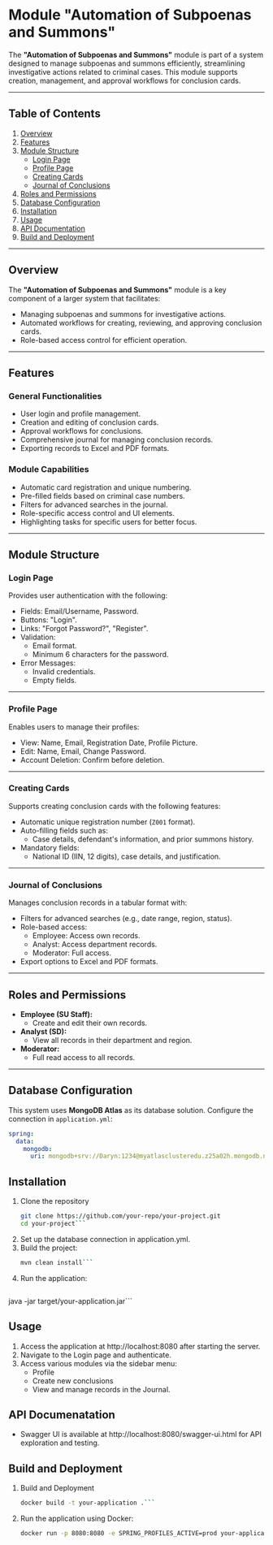 # Module "Automation of Subpoenas and Summons"

The **"Automation of Subpoenas and Summons"** module is part of a system designed to manage subpoenas and summons efficiently, streamlining investigative actions related to criminal cases. This module supports creation, management, and approval workflows for conclusion cards.

---

## Table of Contents
1. [Overview](#overview)
2. [Features](#features)
3. [Module Structure](#module-structure)
   - [Login Page](#login-page)
   - [Profile Page](#profile-page)
   - [Creating Cards](#creating-cards)
   - [Journal of Conclusions](#journal-of-conclusions)
4. [Roles and Permissions](#roles-and-permissions)
5. [Database Configuration](#database-configuration)
6. [Installation](#installation)
7. [Usage](#usage)
8. [API Documentation](#api-documentation)
9. [Build and Deployment](#build-deployment)

---

## Overview

The **"Automation of Subpoenas and Summons"** module is a key component of a larger system that facilitates:
- Managing subpoenas and summons for investigative actions.
- Automated workflows for creating, reviewing, and approving conclusion cards.
- Role-based access control for efficient operation.

---

## Features

### General Functionalities
- User login and profile management.
- Creation and editing of conclusion cards.
- Approval workflows for conclusions.
- Comprehensive journal for managing conclusion records.
- Exporting records to Excel and PDF formats.

### Module Capabilities
- Automatic card registration and unique numbering.
- Pre-filled fields based on criminal case numbers.
- Filters for advanced searches in the journal.
- Role-specific access control and UI elements.
- Highlighting tasks for specific users for better focus.

---

## Module Structure

### Login Page
Provides user authentication with the following:
- Fields: Email/Username, Password.
- Buttons: "Login".
- Links: "Forgot Password?", "Register".
- Validation: 
  - Email format.
  - Minimum 6 characters for the password.
- Error Messages:
  - Invalid credentials.
  - Empty fields.

---

### Profile Page
Enables users to manage their profiles:
- View: Name, Email, Registration Date, Profile Picture.
- Edit: Name, Email, Change Password.
- Account Deletion: Confirm before deletion.

---

### Creating Cards
Supports creating conclusion cards with the following features:
- Automatic unique registration number (`Z001` format).
- Auto-filling fields such as:
  - Case details, defendant's information, and prior summons history.
- Mandatory fields:
  - National ID (IIN, 12 digits), case details, and justification.

---

### Journal of Conclusions
Manages conclusion records in a tabular format with:
- Filters for advanced searches (e.g., date range, region, status).
- Role-based access:
  - Employee: Access own records.
  - Analyst: Access department records.
  - Moderator: Full access.
- Export options to Excel and PDF formats.

---

## Roles and Permissions
- **Employee (SU Staff):** 
  - Create and edit their own records.
- **Analyst (SD):**
  - View all records in their department and region.
- **Moderator:**
  - Full read access to all records.

---

## Database Configuration


This system uses **MongoDB Atlas** as its database solution. Configure the connection in `application.yml`:

```yaml
spring:
  data:
    mongodb:
      uri: mongodb+srv://Daryn:1234@myatlasclusteredu.z25a02h.mongodb.net/?retryWrites=true&w=majority&appName=myAtlasClusterEDU
```

## Installation
1. Clone the repository
   ```bash
   git clone https://github.com/your-repo/your-project.git
   cd your-project```
2. Set up the database connection in application.yml.
3. Build the project:
   ```bash
   mvn clean install```
4. Run the application:
   ```bash
  java -jar target/your-application.jar```

## Usage 
1. Access the application at http://localhost:8080 after starting the server.
2. Navigate to the Login page and authenticate.
3. Access various modules via the sidebar menu:
   * Profile
   * Create new conclusions
   * View and manage records in the Journal.

## API Documenatation
* Swagger UI is available at http://localhost:8080/swagger-ui.html for API exploration and testing.

## Build and Deployment
1. Build and Deployment
   ```bash
   docker build -t your-application .```
2. Run the application using Docker:
   ```bash
   docker run -p 8080:8080 -e SPRING_PROFILES_ACTIVE=prod your-application```
